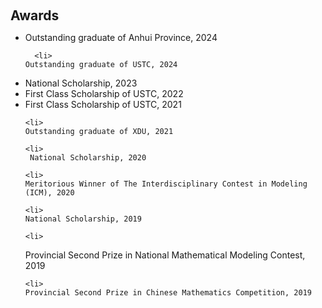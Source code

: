 <h1 id="awards"></h1>

<h2 style="margin: 60px 0px 10px;">Awards</h2>

<ul>
    <li>
    Outstanding graduate of Anhui Province, 2024
  </li>

      <li>
    Outstanding graduate of USTC, 2024
  </li>

   <li>
    National Scholarship, 2023
  </li>

  <li>
    First Class Scholarship of USTC, 2022
  </li>


  <li>
    First Class Scholarship of USTC, 2021
  </li>


    <li>
    Outstanding graduate of XDU, 2021
  </li>


    <li>
     National Scholarship, 2020
  </li>


    <li>
    Meritorious Winner of The Interdisciplinary Contest in Modeling (ICM), 2020
  </li>

    <li>
    National Scholarship, 2019
  </li>

    <li>
   Provincial Second Prize in National Mathematical Modeling Contest, 2019
  </li>

    <li>
    Provincial Second Prize in Chinese Mathematics Competition, 2019
  </li>

</ul>
